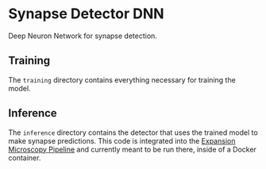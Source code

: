 # Synapse Detector DNN

Deep Neuron Network for synapse detection.

## Training

The `training` directory contains everything necessary for training the model.

## Inference

The `inference` directory contains the detector that uses the trained model to make synapse predictions. This code is integrated into the [Expansion Microscopy Pipeline](https://github.com/JaneliaSciComp/expansion-microscopy-pipeline) and currently meant to be run there, inside of a Docker container.

